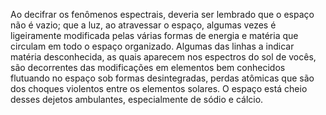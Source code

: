 ﻿Ao decifrar os fenômenos espectrais, deveria ser lembrado que o espaço não é vazio; que a luz, ao atravessar o espaço, algumas vezes é ligeiramente modificada pelas várias formas de energia e matéria que circulam em todo o espaço organizado. Algumas das linhas a indicar matéria desconhecida, as quais aparecem nos espectros do sol de vocês, são decorrentes das modificações em elementos bem conhecidos flutuando no espaço sob formas desintegradas, perdas atômicas que são dos choques violentos entre os elementos solares. O espaço está cheio desses dejetos ambulantes, especialmente de sódio e cálcio.